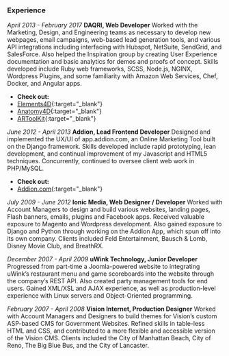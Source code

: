 ### Experience

*April 2013 - February 2017*
**DAQRI, Web Developer**
Worked with the Marketing, Design, and Engineering teams as necessary to develop new webpages, email campaigns, web-based lead generation tools, and various API
integrations including interfacing with Hubspot, NetSuite, SendGrid, and SalesForce.  Also helped the Inspiration group by creating User Experience documentation and basic analytics for demos and proofs of concept.  Skills developed include Ruby web frameworks, SCSS, Node.js, NGINX, Wordpress Plugins, and some familiarity with Amazon Web Services, Chef, Docker, and Angular apps.

- **Check out:**
- [Elements4D][elements]{:target="_blank"}
- [Anatomy4D][anatomy]{:target="_blank"}
- [ARToolKit][artk]{:target="_blank"}

*June 2012 - April 2013*
**Addion, Lead Frontend Developer**
Designed and implemented the UX/UI of app.addion.com, an Online Marketing Tool built on the Django framework.  Skills developed include rapid prototyping, lean development, and continual improvement of my Javascript and HTML5 techniques. Concurrently, continued to oversee client web work in PHP/MySQL.

- **Check out:**
- [Addion.com][addion]{:target="_blank"}

*July 2009 - June 2012*
**Ionic Media, Web Designer / Developer**
Worked with Account Managers to design and build various websites, landing pages, Flash banners, emails, plugins and Facebook apps.  Received valuable exposure to
Magento and Wordpress development.  Also gained exposure to Django and Python through working on the Addion App, which spun off into its own company.
Clients included Feld Entertainment, Bausch & Lomb, Disney Movie Club, and BreathRX.

*December 2007 - April 2009*
**uWink Technology, Junior Developer**
Progressed from part-time a Joomla-powered website to integrating uWink’s restaurant menu and game scoreboards into the website through the company’s REST API.  Also created party management tools for end users.  Gained XML/XSL and AJAX experience, as well as production-level experience with Linux servers and Object-Oriented
programming.

*February 2007 - April 2008*
**Vision Internet, Production Designer**
Worked with Account Managers and Designers to build themes for Vision’s custom ASP-based CMS for Government Websites. Refined skills in table-less HTML and CSS, and contributed to a more flexible and accessible version of the Vision CMS.
Clients included the City of Manhattan Beach, City of Reno, The Big Blue Bus, and the City of Lancaster.

[elements]: http://elements4d.daqri.com
[anatomy]: http://anatomy4d.daqri.com
[artk]: http://artoolkit.org
[melon]: http://thinkmelon.com
[addion]: http://addion.com
